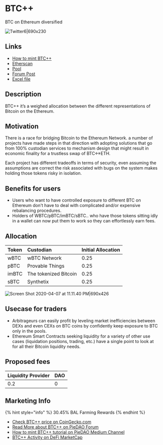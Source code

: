 # BTC++

BTC on Ethereum diversified

![Twitter6\|690x230](https://forum.piedao.org/uploads/default/original/1X/4d37154c1c36ca79c1c7435442e5762d96e45c00.jpeg)

## Links

* [How to mint BTC++](https://medium.com/piedao/how-to-mint-btc-68a762c9a200?source=collection_home---6------1-----------------------)
* [Etherscan](https://etherscan.io/address/0x0327112423f3a68efdf1fcf402f6c5cb9f7c33fd#readProxyContract)
* [Pool](https://balancer.piedao.org/#/pool/0x9891832633a83634765952b051bc7feF36714A46)
* [Forum Post](https://forum.piedao.org/t/btc-btc-on-ethereum-diversified/68)
* [Excel file](https://docs.google.com/spreadsheets/d/1UqemCMqjMotZ2esjjWEp-Zs4udMwJ-QPfJUdVixfWgI/edit?usp=sharing)

## Description

BTC++ it’s a weighed allocation between the different representations of Bitcoin on the Ethereum.

## Motivation

There is a race for bridging Bitcoin to the Ethereum Network. a number of projects have made steps in that direction with adopting solutions that go from 100% custodian services to mechanism design that might result in economic finality for a trustless swap of BTC&lt;-&gt;ETH.

Each project has different tradeoffs in terms of security, even assuming the assumptions are correct the risk associated with bugs on the system makes holding those tokens risky in isolation.

## Benefits for users

* Users who want to have controlled exposure to different BTC on Ethereum don't have to deal with complicated and/or expensive rebalancing procedures.
* Holders of WBTC/pBTC/imBTC/sBTC.. who have those tokens sitting idly in a wallet can now put them to work so they can effortlessly earn fees.

## Allocation

| Token | Custodian | Initial Allocation |
| :--- | :--- | :--- |
| wBTC | wBTC Network | 0.25 |
| pBTC | Provable Things | 0.25 |
| imBTC | The tokenized Bitcoin | 0.25 |
| sBTC | Synthetix | 0.25 |

![Screen Shot 2020-04-07 at 11.11.40 PM\|690x426](https://forum.piedao.org/uploads/default/original/1X/b8bf32fed37727f38fcfc10a16a4ec824ee18d71.png)

## Usecase for traders

* Arbitrageurs can easily profit by leveling market inefficiencies between DEXs and even CEXs on BTC coins by confidently keep exposure to BTC only in the pools.
* Ethereum Smart Contracts seeking liquidity for a variety of other use cases \(liquidation positions, trading, etc.\) have a single point to look at for all their Bitcoin liquidity needs.

## Proposed fees

| Liquidity Provider | DAO |
| :--- | :--- |
| 0.2 | 0 |

## Marketing Info

{% hint style="info" %}
30.45% BAL Farming Rewards
{% endhint %}

* [Check BTC++ price on CoinGecko.com](https://www.coingecko.com/en/coins/piedao-btc)
* [Read More about BTC++ on PieDAO Forum](https://forum.piedao.org/t/btc-btc-on-ethereum-diversified/68)
* [How to mint BTC++ tutorial on PieDAO Medium Channel](https://medium.com/piedao/how-to-mint-btc-68a762c9a200)
* [BTC++ Activity on DeFi MarketCap](https://defimarketcap.io/token/0x0327112423f3a68efdf1fcf402f6c5cb9f7c33fd)

